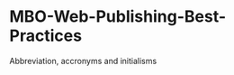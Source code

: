 MBO-Web-Publishing-Best-Practices
=================================
Abbreviation, accronyms and initialisms